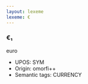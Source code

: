 ```yaml
---
layout: lexeme
lexeme: €
---
```


###  €₁

euro
* UPOS:  SYM
* Origin:  omorfi++
* Semantic tags:  CURRENCY


